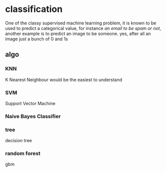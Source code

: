 classification
======

One of the classy supervised machine learning problem, it is known to be used to predict a categorical value, for instance _an email to be spam or not_, another example is to predict an image to be someone. yes, after all an image just a bunch of 0 and 1s


## algo

### KNN
K Nearest Neighbour would be the easiest to understand


### SVM
Support Vector Machine

### Naive Bayes Classifier


### tree
decision tree


### random forest


gbm
